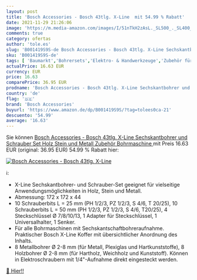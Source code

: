 ```yaml
---
layout: post
title: 'Bosch Accessories - Bosch 43tlg. X-Line  mit 54.99 % Rabatt'
date: 2021-11-29 21:26:06
image: 'https://m.media-amazon.com/images/I/51nTkH2zAsL._SL500_._SL400_.jpg'
comments: true
category: ofertas
author: 'tole.es'
slug: 'B001419S9S-de Bosch Accessories - Bosch 43tlg. X-Line Sechskantbohrer...'
sku: 'B001419S9S-de'
tags: [ 'Baumarkt','Bohrersets','Elektro- & Handwerkzeuge','Zubehör für Elektrowerkzeuge','bosch accessories', ]
actualPrice: 16.63 EUR
currency: EUR
price: 16.63
comparePrice: 36.95 EUR
prodname: 'Bosch Accessories - Bosch 43tlg. X-Line Sechskantbohrer und Schrauber Set  Holz  Stein und Metall  Zubehör Bohrmaschine '
country: 'de'
flag: '🇩🇪'
brand: 'Bosch Accessories'
buyurl: 'https://www.amazon.de/dp/B001419S9S/?tag=tolees0ca-21'
descuento: '54.99'
average: '16.63'
---
```


Sie können [Bosch Accessories - Bosch 43tlg. X-Line Sechskantbohrer und Schrauber Set  Holz  Stein und Metall  Zubehör Bohrmaschine ](https://www.amazon.de/dp/B001419S9S/?tag=tolees0ca-21) mit Preis 16.63 EUR (original: 36.95 EUR) 54.99 % Rabatt hier:

[![Bosch Accessories - Bosch 43tlg. X-Line ](https://m.media-amazon.com/images/I/51nTkH2zAsL._SL500_._SL400_.jpg)](https://www.amazon.de/dp/B001419S9S/?tag=tolees0ca-21)

ℹ️:

- X-Line Sechskantbohrer- und Schrauber-Set geeignet für vielseitige Anwendungsmöglichkeiten in Holz, Stein und Metall.
- Abmessung: 172 x 172 x 44
- 10 Schrauberbits L = 25 mm (PH 1/2/3, PZ 1/2/3, S 4/6, T 20/25), 10 Schrauberbits L = 50 mm (PH 1/2/3, PZ 1/2/3, S 4/6, T20/25), 4 Steckschlüssel Ø 7/8/10/13, 1 Adapter für Steckschlüssel, 1 Universalhalter, 1 Senker.
- Für alle Bohrmaschinen mit Sechskantschaftbohreraufnahme. Praktischer Bosch X-Line Koffer mit übersichtlicher Anordnung des Inhalts.
- 8 Metallbohrer Ø 2-8 mm (für Metall, Plexiglas und Hartkunststoffe), 8 Holzbohrer Ø 2-8 mm (für Hartholz, Weichholz und Kunststoff). Können in Elektroschraubern mit 1/4"-Aufnahme direkt eingesteckt werden.

[🛒 Hier!!](https://www.amazon.de/dp/B001419S9S/?tag=tolees0ca-21)
